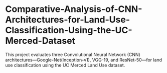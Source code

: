 # Comparative-Analysis-of-CNN-Architectures-for-Land-Use-Classification-Using-the-UC-Merced-Dataset
This project evaluates three Convolutional Neural Network (CNN) architectures—Google-Net(Inception-v1), VGG-19, and ResNet-50—for land use classification using the UC Merced Land Use dataset.
